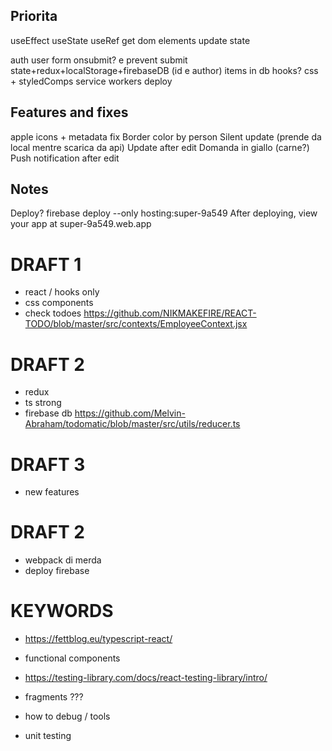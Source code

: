 ## Priorita

useEffect
useState
useRef
get dom elements
update state

auth user
form onsubmit? e prevent submit
state+redux+localStorage+firebaseDB (id e author)
items in db
hooks?
css + styledComps
service workers
deploy

## Features and fixes

apple icons + metadata fix
Border color by person
Silent update (prende da local mentre scarica da api)
Update after edit
Domanda in giallo (carne?)
Push notification after edit

## Notes

Deploy?
firebase deploy --only hosting:super-9a549
After deploying, view your app at super-9a549.web.app

# DRAFT 1

- react / hooks only
- css components
- check todoes
  https://github.com/NIKMAKEFIRE/REACT-TODO/blob/master/src/contexts/EmployeeContext.jsx

# DRAFT 2

- redux
- ts strong
- firebase db
  https://github.com/Melvin-Abraham/todomatic/blob/master/src/utils/reducer.ts

# DRAFT 3

- new features

# DRAFT 2

- webpack di merda
- deploy firebase

# KEYWORDS

- https://fettblog.eu/typescript-react/
- functional components
- https://testing-library.com/docs/react-testing-library/intro/

- fragments ???
- how to debug / tools
- unit testing
